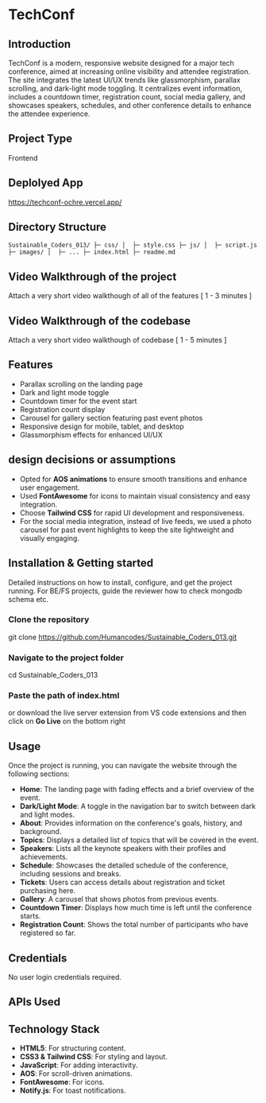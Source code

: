 # TechConf


## Introduction
TechConf is a modern, responsive website designed for a major tech conference, aimed at increasing online visibility and attendee registration. The site integrates the latest UI/UX trends like glassmorphism, parallax scrolling, and dark-light mode toggling. It centralizes event information, includes a countdown timer, registration count,  social media gallery, and showcases speakers, schedules, and other conference details to enhance the attendee experience.

## Project Type
Frontend

## Deplolyed App
https://techconf-ochre.vercel.app/

## Directory Structure

``
Sustainable_Coders_013/
├─ css/
│  ├─ style.css
├─ js/
│  ├─ script.js
├─ images/
│  ├─ ...
├─ index.html
├─ readme.md
``

## Video Walkthrough of the project
Attach a very short video walkthough of all of the features [ 1 - 3 minutes ]

## Video Walkthrough of the codebase
Attach a very short video walkthough of codebase [ 1 - 5 minutes ]

## Features
- Parallax scrolling on the landing page
- Dark and light mode toggle
- Countdown timer for the event start
- Registration count display
- Carousel for gallery section featuring past event photos
- Responsive design for mobile, tablet, and desktop
- Glassmorphism effects for enhanced UI/UX

  
## design decisions or assumptions
- Opted for **AOS animations** to ensure smooth transitions and enhance user engagement.
- Used **FontAwesome** for icons to maintain visual consistency and easy integration.
- Choose **Tailwind CSS** for rapid UI development and responsiveness.
- For the social media integration, instead of live feeds, we used a photo carousel for past event highlights to keep the site lightweight and visually engaging.

## Installation & Getting started
Detailed instructions on how to install, configure, and get the project running. For BE/FS projects, guide the reviewer how to check mongodb schema etc.

### Clone the repository
git clone https://github.com/Humancodes/Sustainable_Coders_013.git

### Navigate to the project folder
cd Sustainable_Coders_013

### Paste the path of index.html
or download the live server extension from VS code extensions and then click on **Go Live** on the bottom right 

## Usage

Once the project is running, you can navigate the website through the following sections:
- **Home**: The landing page with fading effects and a brief overview of the event.
- **Dark/Light Mode**: A toggle in the navigation bar to switch between dark and light modes.
- **About**: Provides information on the conference's goals, history, and background.
- **Topics**: Displays a detailed list of topics that will be covered in the event.
- **Speakers**: Lists all the keynote speakers with their profiles and achievements.
- **Schedule**: Showcases the detailed schedule of the conference, including sessions and breaks.
- **Tickets**: Users can access details about registration and ticket purchasing here.
- **Gallery**: A carousel that shows photos from previous events.
- **Countdown Timer**: Displays how much time is left until the conference starts.
- **Registration Count**: Shows the total number of participants who have registered so far.



## Credentials
No user login credentials required.

## APIs Used

## Technology Stack

- **HTML5**: For structuring content.
- **CSS3 & Tailwind CSS**: For styling and layout.
- **JavaScript**: For adding interactivity.
- **AOS**: For scroll-driven animations.
- **FontAwesome**: For icons.
- **Notify.js**: For toast notifications.

